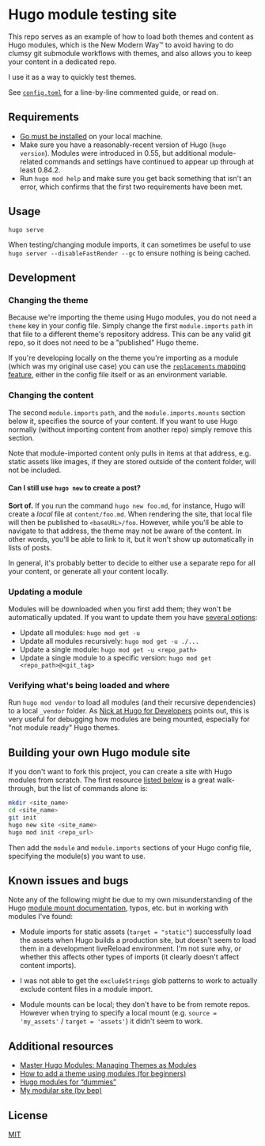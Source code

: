 # Hugo module testing site

This repo serves as an example of how to load both themes and content as Hugo
modules, which is the New Modern Way™ to avoid having to do clumsy git submodule
workflows with themes, and also allows you to keep your content in a dedicated
repo.

I use it as a way to quickly test themes.

See [`config.toml`](config.toml) for a line-by-line commented guide, or read on.

## Requirements

- [Go must be installed](https://go.dev/dl/) on your local machine.
- Make sure you have a reasonably-recent version of Hugo (`hugo version`).
Modules were introduced in 0.55, but additional module-related commands and
settings have continued to appear up through at least 0.84.2.
- Run `hugo mod help` and make sure you get back something that isn't an error,
which confirms that the first two requirements have been met.

## Usage

`hugo serve`

When testing/changing module imports, it can sometimes be useful to use
`hugo server --disableFastRender --gc` to ensure nothing is being cached.

## Development

### Changing the theme

Because we're importing the theme using Hugo modules, you do not need a `theme`
key in your config file. Simply change the first `module.imports` `path` in
that file to a different theme's repository address. This can be any valid git
repo, so it does not need to be a "published" Hugo theme.

If you're developing locally on the theme you're importing as a module (which
was my original use case) you can use the
[`replacements` mapping feature](https://gohugo.io/hugo-modules/configuration/#module-config-top-level),
either in the config file itself or as an environment variable.

### Changing the content

The second `module.imports` `path`, and the `module.imports.mounts`
section below it, specifies the source of your content. If you want to use Hugo
normally (without importing content from another repo) simply remove this
section.

Note that module-imported content only pulls in items at that address, e.g.
static assets like images, if they are stored outside of the content folder,
will not be included.

#### Can I still use `hugo new` to create a post?

**Sort of.** If you run the command `hugo new foo.md`, for instance, Hugo will
create a _local_ file at `content/foo.md`. When rendering the site, that
local file will then be published to `<baseURL>/foo`. However, while you'll be
able to navigate to that address, the theme may not be aware of the content. In
other words, you'll be able to link to it, but it won't show up automatically in
lists of posts.

In general, it's probably better to decide to either use a separate repo for all
your content, or generate all your content locally.

### Updating a module

Modules will be downloaded when you first add them; they won't be automatically
updated. If you want to update them you have
[several options](https://gohugo.io/hugo-modules/use-modules/#update-modules):

- Update all modules: `hugo mod get -u`
- Update all modules recursively: `hugo mod get -u ./...`
- Update a single module: `hugo mod get -u <repo_path>`
- Update a single module to a specific version: `hugo mod get <repo_path>@<git_tag>`

### Verifying what's being loaded and where

Run `hugo mod vendor` to load all modules (and their recursive dependencies) to
a local `_vendor` folder. As
[Nick at Hugo for Developers](https://www.hugofordevelopers.com/articles/master-hugo-modules-managing-themes-as-modules/)
points out, this is very useful for debugging how modules are being mounted,
especially for "not module ready" Hugo themes.

## Building your own Hugo module site

If you don't want to fork this project, you can create a site with Hugo modules
from scratch. The first resource [listed below](#additional-resources) is a
great walk-through, but the list of commands alone is:

```sh
mkdir <site_name>
cd <site_name>
git init
hugo new site <site_name>
hugo mod init <repo_url>
```

Then add the `module` and `module.imports` sections of your Hugo config file,
specifying the module(s) you want to use.

## Known issues and bugs

Note any of the following might be due to my own misunderstanding of the Hugo
[module mount documentation](https://gohugo.io/hugo-modules/configuration/#module-config-mounts),
typos, etc. but in working with modules I've found:

- Module imports for static assets (`target = "static"`) successfully load the
assets when Hugo builds a production site, but doesn't seem to load them in a
development liveReload environment. I'm not sure why, or whether this affects
other types of imports (it clearly doesn't affect content imports).

- I was not able to get the `excludeStrings` glob patterns to work to actually
exclude content files in a module import.

- Module mounts can be local; they don't have to be from remote repos. However
when trying to specify a local mount (e.g. `source = 'my_assets'` /
`target = 'assets'`) it didn't seem to work.

## Additional resources

- [Master Hugo Modules: Managing Themes as Modules](https://www.hugofordevelopers.com/articles/master-hugo-modules-managing-themes-as-modules/)
- [How to add a theme using modules (for beginners)](https://discourse.gohugo.io/t/how-to-add-a-theme-using-modules-for-beginners/20665)
- [Hugo modules for “dummies”](https://discourse.gohugo.io/t/hugo-modules-for-dummies/20758)
- [My modular site (by bep)](https://github.com/bep/my-modular-site)

## License

[MIT](LICENSE)
